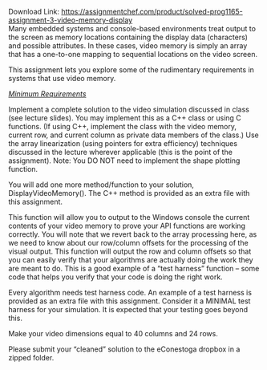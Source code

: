 Download Link: https://assignmentchef.com/product/solved-prog1165-assignment-3-video-memory-display
<br>
Many embedded systems and console-based environments treat output to the screen as memory locations containing the display data (characters) and possible attributes. In these cases, video memory is simply an array that has a one-to-one mapping to sequential locations on the video screen.

This assignment lets you explore some of the rudimentary requirements in systems that use video memory.

<em><u>Minimum Requirements</u></em>

Implement a complete solution to the video simulation discussed in class (see lecture slides). You may implement this as a C++ class or using C functions. (If using C++, implement the class with the video memory, current row, and current column as private data members of the class.) Use the array linearization (using pointers for extra efficiency) techniques discussed in the lecture wherever applicable (this is the point of the assignment). Note: You DO NOT need to implement the shape plotting function.

You will add one more method/function to your solution, DisplayVideoMemory(). The C++ method is provided as an extra file with this assignment.

This function will allow you to output to the Windows console the current contents of your video memory to prove your API functions are working correctly. You will note that we revert back to the array processing here, as we need to know about our row/column offsets for the processing of the visual output. This function will output the row and column offsets so that you can easily verify that your algorithms are actually doing the work they are meant to do. This is a good example of a “test harness” function – some code that helps you verify that your code is doing the right work.

Every algorithm needs test harness code. An example of a test harness is provided as an extra file with this assignment. Consider it a MINIMAL test harness for your simulation. It is expected that your testing goes beyond this.

Make your video dimensions equal to 40 columns and 24 rows.

Please submit your “cleaned” solution to the eConestoga dropbox in a zipped folder.